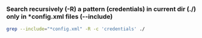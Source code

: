  ### Search recursively (-R) a pattern (credentials) in current dir (./) only in *config.xml files (--include)
 ```bash
 grep --include="*config.xml" -R -c 'credentials' ./
```
